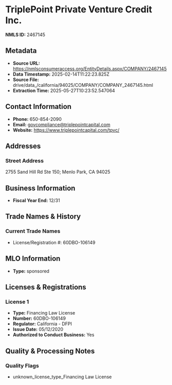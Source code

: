 # TriplePoint Private Venture Credit Inc.

**NMLS ID:** 2467145

## Metadata
- **Source URL:** https://nmlsconsumeraccess.org/EntityDetails.aspx/COMPANY/2467145
- **Data Timestamp:** 2025-02-14T11:22:23.825Z
- **Source File:** drive/data_/california/94025/COMPANY/COMPANY_2467145.html
- **Extraction Time:** 2025-05-27T10:23:52.547064

## Contact Information
- **Phone:** 650-854-2090
- **Email:** govcompliance@triplepointcapital.com
- **Website:** https://www.triplepointcapital.com/tpvc/

## Addresses
### Street Address
2755 Sand Hill Rd Ste 150; Menlo Park, CA 94025

## Business Information
- **Fiscal Year End:** 12/31

## Trade Names & History
### Current Trade Names
- License/Registration #: 60DBO-106149

## MLO Information
- **Type:** sponsored

## Licenses & Registrations

### License 1
- **Type:** Financing Law License
- **Number:** 60DBO-106149
- **Regulator:** California - DFPI
- **Issue Date:** 05/12/2020
- **Authorized to Conduct Business:** Yes

## Quality & Processing Notes
### Quality Flags
- unknown_license_type_Financing Law License
